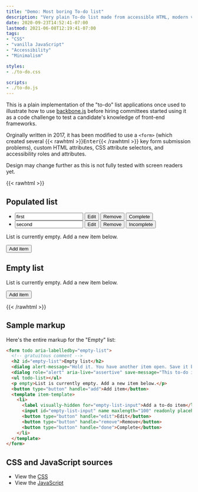 ```yaml
---
title: "Demo: Most boring To-do list"
description: "Very plain To-do list made from accessible HTML, modern vanilla JavaScript and minimally tolerable CSS."
date: 2020-09-23T14:52:41-07:00
lastmod: 2021-06-08T12:19:41-07:00
tags:
- "CSS"
- "vanilla JavaScript"
- "Accessibility"
- "Minimalism"

styles:
- ./to-do.css

scripts:
- ./to-do.js
---
```


<!-- more -->

This is a plain implementation of the "to-do" list applications once used to illustrate how to use [backbone.js](https://backbonejs.org/#examples-todos) before hiring committees started using it as a code challenge to test a candidate's knowledge of front-end frameworks.

Orginally written in 2017, it has been modified to use a `<form>` (which created several {{< rawhtml >}}<kbd>Enter</kbd>{{< /rawhtml >}} key form submission problems), custom HTML attributes, CSS attribute selectors, and accessibility roles and attributes.

Design may change further as this is not fully tested with screen readers yet.

{{< rawhtml >}}

  <form todo aria-labelledby="populated-list">
    <!-- gratuitous comment -->
    <h2 id="populated-list">Populated list</h2>
    <dialog role="alert" aria-live="assertive" alert-message="You have another item open. Please close it before editing another one." alert-close="Close"></dialog>
    <dialog role="alert" aria-live="assertive" save-message="This to-do item is empty. Add text to Save it, or press Remove to delete it." alert-close="Close"></dialog>
    <ul todo-list>
      <li item>
        <input name maxlength="100" readonly value="first">
        <button type="button" handle="edit">Edit</button>
        <button type="button" handle="remove">Remove</button>
        <button type="button" handle="done">Complete</button>
      </li>
      <li item>
        <input name maxlength="100" readonly value="second" done="true">
        <button type="button" handle="edit">Edit</button>
        <button type="button" handle="remove">Remove</button>
        <button type="button" handle="done">Incomplete</button>
      </li>
    </ul>
    <p empty>List is currently empty. Add a new item below.</p>
    <button type="button" handle="add">Add item</button>
    <template item-template>
      <li>
        <label visually-hidden for="populated-list-input">Add a to-do item</label>
        <input id="populated-list-input" name maxlength="100" readonly placeholder="E.g., Add a to-do item">
        <button type="button" handle="edit">Edit</button>
        <button type="button" handle="remove">Remove</button>
        <button type="button" handle="done">Complete</button>
      </li>
    </template>
  </form>

  <form todo aria-labelledby="empty-list">
    <!-- gratuitous comment -->
    <h2 id="empty-list">Empty list</h2>
    <dialog alert-message="Hold it. You have another item open. Save it before editing a new one." alert-close="Close"></dialog>
    <dialog role="alert" aria-live="assertive" save-message="This to-do item is empty. Add text to Save it, or press Remove to delete it." alert-close="Close"></dialog>
    <ul todo-list></ul>
    <p empty>List is currently empty. Add a new item below.</p>
    <button type="button" handle="add">Add item</button>
    <template item-template>
      <li>
        <label visually-hidden for="empty-list-input">Add a to-do item</label>
        <input id="empty-list-input" name maxlength="100" readonly placeholder="E.g., Add a to-do item">
        <button type="button" handle="edit">Edit</button>
        <button type="button" handle="remove">Remove</button>
        <button type="button" handle="done">Complete</button>
      </li>
    </template>
  </form>

{{< /rawhtml >}}

## Sample markup

Here's the entire markup for the "Empty" list:

```html
<form todo aria-labelledby="empty-list">
  <!-- gratuitous comment -->
  <h2 id="empty-list">Empty list</h2>
  <dialog alert-message="Hold it. You have another item open. Save it before editing a new one." alert-close="Close"></dialog>
  <dialog role="alert" aria-live="assertive" save-message="This to-do item is empty. Add text to Save it, or press Remove to delete it." alert-close="Close"></dialog>
  <ul todo-list></ul>
  <p empty>List is currently empty. Add a new item below.</p>
  <button type="button" handle="add">Add item</button>
  <template item-template>
    <li>
      <label visually-hidden for="empty-list-input">Add a to-do item</label>
      <input id="empty-list-input" name maxlength="100" readonly placeholder="E.g., Add a to-do item">
      <button type="button" handle="edit">Edit</button>
      <button type="button" handle="remove">Remove</button>
      <button type="button" handle="done">Complete</button>
    </li>
  </template>
</form>
```

## CSS and JavaScript sources

+ View the [CSS](./to-do.css)
+ View the [JavaScript](./to-do.js)

